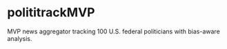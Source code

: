 # polititrackMVP
MVP news aggregator tracking 100 U.S. federal politicians with bias-aware analysis.
